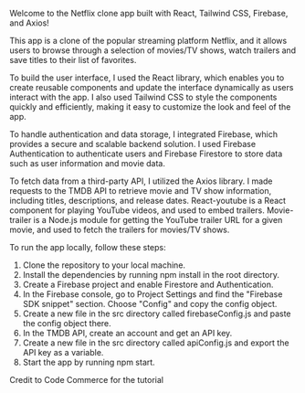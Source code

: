 Welcome to the Netflix clone app built with React, Tailwind CSS, Firebase, and Axios!

This app is a clone of the popular streaming platform Netflix, and it allows users to browse through a selection of movies/TV shows, watch trailers and save titles to their list of favorites.

To build the user interface, I used the React library, which enables you to create reusable components and update the interface dynamically as users interact with the app. I also used Tailwind CSS to style the components quickly and efficiently, making it easy to customize the look and feel of the app.

To handle authentication and data storage, I integrated Firebase, which provides a secure and scalable backend solution. I used Firebase Authentication to authenticate users and Firebase Firestore to store data such as user information and movie data.

To fetch data from a third-party API, I utilized the Axios library. I made requests to the TMDB API to retrieve movie and TV show information, including titles, descriptions, and release dates. React-youtube is a React component for playing YouTube videos, and used to embed trailers. Movie-trailer is a Node.js module for getting the YouTube trailer URL for a given movie, and used to fetch the trailers for movies/TV shows.

To run the app locally, follow these steps:

1. Clone the repository to your local machine.
2. Install the dependencies by running npm install in the root directory.
3. Create a Firebase project and enable Firestore and Authentication.
4. In the Firebase console, go to Project Settings and find the "Firebase SDK snippet" section. Choose "Config" and copy the config object.
5. Create a new file in the src directory called firebaseConfig.js and paste the config object there.
6. In the TMDB API, create an account and get an API key.
7. Create a new file in the src directory called apiConfig.js and export the API key as a variable.
8. Start the app by running npm start.


Credit to Code Commerce for the tutorial
